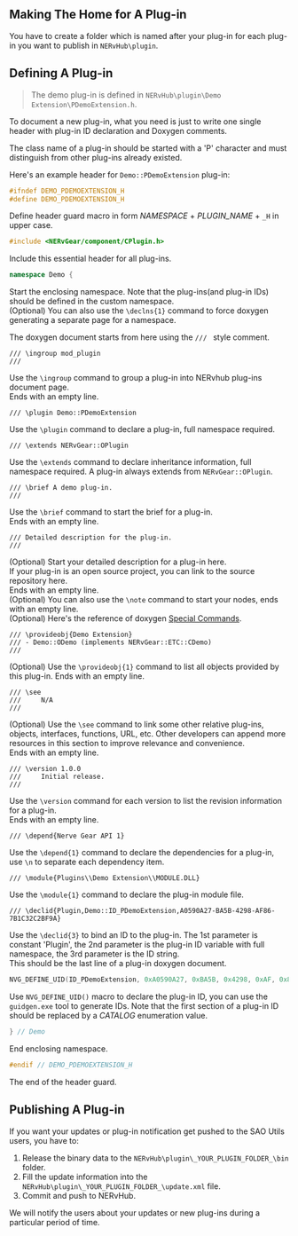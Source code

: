 ## Making The Home for A Plug-in

You have to create a folder which is named after your plug-in for each plug-in you want to publish in `NERvHub\plugin`.

## Defining A Plug-in

> The demo plug-in is defined in `NERvHub\plugin\Demo Extension\PDemoExtension.h`.

To document a new plug-in, what you need is just to write one single header with plug-in ID declaration and Doxygen comments.

The class name of a plug-in should be started with a 'P' character and must distinguish from other plug-ins already existed.

Here's an example header for `Demo::PDemoExtension` plug-in:

```CPP
#ifndef DEMO_PDEMOEXTENSION_H
#define DEMO_PDEMOEXTENSION_H
```
Define header guard macro in form _NAMESPACE_ + _PLUGIN_NAME_ + `_H` in upper case.
```CPP
#include <NERvGear/component/CPlugin.h>
```
Include this essential header for all plug-ins.
```CPP
namespace Demo {
```
Start the enclosing namespace. Note that the plug-ins(and plug-in IDs) should be defined in the custom namespace.  
(Optional) You can also use the `\declns{1}` command to force doxygen generating a separate page for a namespace.

The doxygen document starts from here using the `/// ` style comment.
```
/// \ingroup mod_plugin
///
```
Use the `\ingroup` command to group a plug-in into NERvhub plug-ins document page.  
Ends with an empty line.
```
/// \plugin Demo::PDemoExtension
```
Use the `\plugin` command to declare a plug-in, full namespace required.
```
/// \extends NERvGear::OPlugin
```
Use the `\extends` command to declare inheritance information, full namespace required. A plug-in always extends from `NERvGear::OPlugin`.
```
/// \brief A demo plug-in.
///
```
Use the `\brief` command to start the brief for a plug-in.  
Ends with an empty line.
```
/// Detailed description for the plug-in.
///
```
(Optional) Start your detailed description for a plug-in here.  
If your plug-in is an open source project, you can link to the source repository here.  
Ends with an empty line.  
(Optional) You can also use the `\note` command to start your nodes, ends with an empty line.  
(Optional) Here's the reference of doxygen [Special Commands](http://www.stack.nl/~dimitri/doxygen/manual/commands.html).
```
/// \provideobj{Demo Extension}
/// - Demo::ODemo (implements NERvGear::ETC::CDemo)
///
```
(Optional) Use the `\provideobj{1}` command to list all objects provided by this plug-in. 
Ends with an empty line.
```
/// \see
///     N/A
///
```
(Optional) Use the `\see` command to link some other relative plug-ins, objects, interfaces, functions, URL, etc. Other developers can append more resources in this section to improve relevance and convenience.  
Ends with an empty line.
```
/// \version 1.0.0
///     Initial release.
///
```
Use the `\version` command for each version to list the revision information for a plug-in.  
Ends with an empty line.
```
/// \depend{Nerve Gear API 1}
```
Use the `\depend{1}` command to declare the dependencies for a plug-in, use `\n` to separate each dependency item.
```
/// \module{Plugins\\Demo Extension\\MODULE.DLL}
```
Use the `\module{1}` command to declare the plug-in module file.

```
/// \declid{Plugin,Demo::ID_PDemoExtension,A0590A27-BA5B-4298-AF86-7B1C32C2BF9A}
```
Use the `\declid{3}` to bind an ID to the plug-in. The 1st parameter is constant 'Plugin', the 2nd parameter is the plug-in ID variable with full namespace, the 3rd parameter is the ID string.  
This should be the last line of a plug-in doxygen document.
```CPP
NVG_DEFINE_UID(ID_PDemoExtension, 0xA0590A27, 0xBA5B, 0x4298, 0xAF, 0x86, 0x7B, 0x1C, 0x32, 0xC2, 0xBF, 0x9A); ///< A0590A27-BA5B-4298-AF86-7B1C32C2BF9A
```
Use `NVG_DEFINE_UID()` macro to declare the plug-in ID, you can use the `guidgen.exe` tool to generate IDs. Note that the first section of a plug-in ID should be replaced by a _CATALOG_ enumeration value.
```CPP
} // Demo
```
End enclosing namespace.
```CPP
#endif // DEMO_PDEMOEXTENSION_H
```
The end of the header guard.

## Publishing A Plug-in

If you want your updates or plug-in notification get pushed to the SAO Utils users, you have to:

1. Release the binary data to the `NERvHub\plugin\_YOUR_PLUGIN_FOLDER_\bin` folder.
2. Fill the update information into the `NERvHub\plugin\_YOUR_PLUGIN_FOLDER_\update.xml` file.
3. Commit and push to NERvHub.

We will notify the users about your updates or new plug-ins during a particular period of time.
